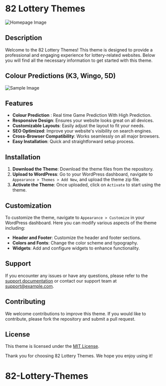 # 82 Lottery Themes
![Homepage Image](https://github.com/user-attachments/assets/5dab0434-774e-4dc0-904a-b1deeaae0a06)

## Description
Welcome to the 82 Lottery Themes! This theme is designed to provide a professional and engaging experience for lottery-related websites. Below you will find all the necessary information to get started with this theme.

## Colour Predictions (K3, Wingo, 5D)
![Sample Image](https://github.com/user-attachments/assets/0d46c6b8-b2ac-44ea-ab43-98ac612e3431)

## Features

- **Colour Prediction** : Real time Game Prediction With High Prediction.
- **Responsive Design**: Ensures your website looks great on all devices.
- **Customizable Layouts**: Easily adjust the layout to fit your needs.
- **SEO Optimized**: Improve your website's visibility on search engines.
- **Cross-Browser Compatibility**: Works seamlessly on all major browsers.
- **Easy Installation**: Quick and straightforward setup process.

## Installation

1. **Download the Theme**: Download the theme files from the repository.
2. **Upload to WordPress**: Go to your WordPress dashboard, navigate to `Appearance > Themes > Add New`, and upload the theme zip file.
3. **Activate the Theme**: Once uploaded, click on `Activate` to start using the theme.

## Customization

To customize the theme, navigate to `Appearance > Customize` in your WordPress dashboard. Here you can modify various aspects of the theme including:

- **Header and Footer**: Customize the header and footer sections.
- **Colors and Fonts**: Change the color scheme and typography.
- **Widgets**: Add and configure widgets to enhance functionality.

## Support

If you encounter any issues or have any questions, please refer to the [support documentation](#) or contact our support team at support@example.com.

## Contributing

We welcome contributions to improve this theme. If you would like to contribute, please fork the repository and submit a pull request.

## License

This theme is licensed under the [MIT License](LICENSE).

Thank you for choosing 82 Lottery Themes. We hope you enjoy using it!
# 82-Lottery-Themes
